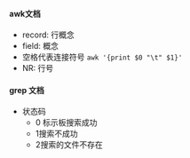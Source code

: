 #### awk文档

- record: 行概念
- field: 概念
- 空格代表连接符号 `awk '{print $0 "\t" $1}'`
- NR: 行号





#### grep 文档

- 状态码
  - 0 标示板搜索成功
  - 1搜索不成功
  - 2搜索的文件不存在